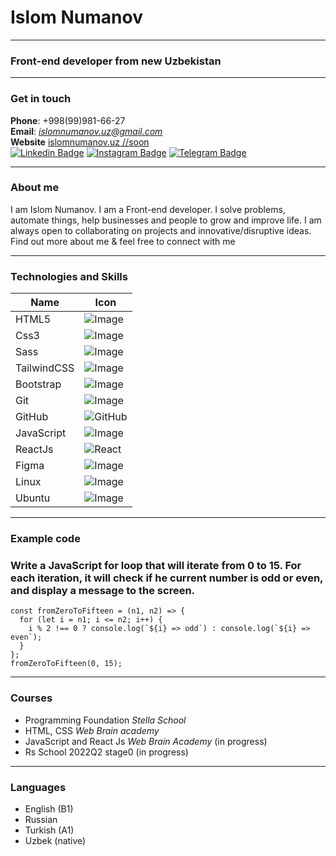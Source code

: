# Islom Numanov

---

### Front-end developer from new Uzbekistan

---

### Get in touch

**Phone**: +998(99)981-66-27 <br />
**Email**: *islomnumanov.uz@gmail.com* <br />
**Website** [islomnumanov.uz //soon](https://www.islomnumanov.uz) <br/>
[![Linkedin Badge](https://img.shields.io/badge/-islomnumanov.uz-blue?style=flat-square&logo=Linkedin&logoColor=white&link=https://https://www.linkedin.com/in/islom-numanov-19a029217/)](https://www.linkedin.com/in/islom-numanov-19a029217/)
[![Instagram Badge](https://img.shields.io/badge/-@islomnumanov.uz-D7008A?style=flat-square&labelColor=D7008A&logo=Instagram&logoColor=white&link=https://www.instagram.com/islomnumanov.uz/)](https://www.instagram.com/islomnumanov.uz/)
[![Telegram Badge](https://img.shields.io/badge/@islomnumanov_uz-2CA5E0?style=flat-square&logo=telegram&logoColor=white&link=https://t.me/islomnumanov_uz)](https://t.me/islomnumanov_uz)<br />

---

### About me

I am Islom Numanov. I am a Front-end developer. I solve problems, automate things, help businesses and people to grow and improve life.
I am always open to collaborating on projects and innovative/disruptive ideas. Find out more about me & feel free to connect with me

---

### Technologies and Skills

| Name        | Icon                                                                                                             |
| ----------- | ---------------------------------------------------------------------------------------------------------------- |
| HTML5       | ![Image](https://img.shields.io/badge/-HTML5-E34F26?style=for-the-badge&logo=html5&logoColor=white)              |
| Css3        | ![Image](https://img.shields.io/badge/-CSS3-1572B6?style=for-the-badge&logo=css3)                                |
| Sass        | ![Image](https://img.shields.io/badge/Sass-CC6699?style=for-the-badge&logo=sass&logoColor=white)                 |
| TailwindCSS | ![Image](https://img.shields.io/badge/Tailwind_CSS-38B2AC?style=for-the-badge&logo=tailwind-css&logoColor=white) |
| Bootstrap   | ![Image](https://img.shields.io/badge/-Bootstrap-563D7C?style=for-the-badge&logo=bootstrap)                      |
| Git         | ![Image](https://img.shields.io/badge/Git-F05032?style=for-the-badge&logo=git&logoColor=white)                   |
| GitHub      | ![GitHub](https://img.shields.io/badge/github-%23121011.svg?style=for-the-badge&logo=github&logoColor=white)     |
| JavaScript  | ![Image](https://img.shields.io/badge/JavaScript-323330?style=for-the-badge&logo=javascript&logoColor=F7DF1E)    |
| ReactJs     | ![React](https://img.shields.io/badge/react-%2320232a.svg?style=for-the-badge&logo=react&logoColor=%2361DAFB)    |
| Figma       | ![Image](https://img.shields.io/badge/Figma-F24E1E?style=for-the-badge&logo=figma&logoColor=white)               |
| Linux       | ![Image](https://img.shields.io/badge/Linux-FCC624?style=for-the-badge&logo=linux&logoColor=black)               |
| Ubuntu      | ![Image](https://img.shields.io/badge/Ubuntu-E95420?style=for-the-badge&logo=ubuntu&logoColor=white)             |

---

### Example code

### Write a JavaScript for loop that will iterate from 0 to 15. For each iteration, it will check if he current number is odd or even, and display a message to the screen.

```
const fromZeroToFifteen = (n1, n2) => {
  for (let i = n1; i <= n2; i++) {
    i % 2 !== 0 ? console.log(`${i} => odd`) : console.log(`${i} => even`);
  }
};
fromZeroToFifteen(0, 15);

```

---

### Courses

- Programming Foundation _Stella School_
- HTML, CSS _Web Brain academy_
- JavaScript and React Js _Web Brain Academy_ (in progress)
- Rs School 2022Q2 stage0 (in progress)

---

### Languages

- English (B1)
- Russian
- Turkish (A1)
- Uzbek (native)
